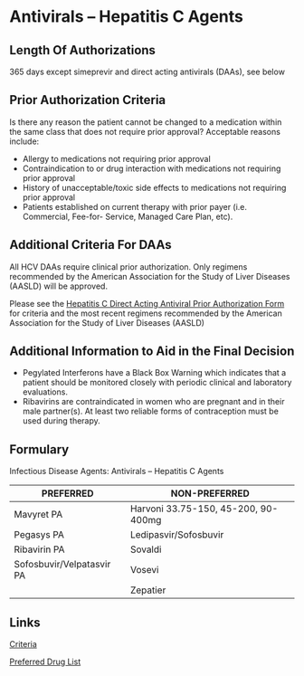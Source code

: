 # Antivirals – Hepatitis C Agents

## Length Of Authorizations

365 days except simeprevir and direct acting antivirals (DAAs), see below

## Prior Authorization Criteria

Is there any reason the patient cannot be changed to a medication within the same class that does not require prior approval? Acceptable reasons include:

-   Allergy to medications not requiring prior approval
-   Contraindication to or drug interaction with medications not requiring prior approval
-   History of unacceptable/toxic side effects to medications not requiring prior approval
-   Patients established on current therapy with prior payer (i.e. Commercial, Fee-for- Service, Managed Care Plan, etc).

## Additional Criteria For DAAs

All HCV DAAs require clinical prior authorization. Only regimens recommended by the American Association for the Study of Liver Diseases (AASLD) will be approved.

Please see the [Hepatitis C Direct Acting Antiviral Prior Authorization Form](https://pharmacy.medicaid.ohio.gov/sites/default/files/HepC_PA_Form_20211119.pdf#overlay-context=prior-authorization) for criteria and the most recent regimens recommended by the American Association for the Study of Liver Diseases (AASLD)

## Additional Information to Aid in the Final Decision

-   Pegylated Interferons have a Black Box Warning which indicates that a patient should be monitored closely with periodic clinical and laboratory evaluations.
-   Ribavirins are contraindicated in women who are pregnant and in their male partner(s). At least two reliable forms of contraception must be used during therapy.

## Formulary

Infectious Disease Agents: Antivirals – Hepatitis C Agents

| PREFERRED                 | NON-PREFERRED                       |
|---------------------------|-------------------------------------|
| Mavyret PA                | Harvoni 33.75-150, 45-200, 90-400mg |
| Pegasys PA                | Ledipasvir/Sofosbuvir               |
| Ribavirin PA              | Sovaldi                             |
| Sofosbuvir/Velpatasvir PA | Vosevi                              |
|                           | Zepatier                            |

## Links

[Criteria](https://pharmacy.medicaid.ohio.gov/sites/default/files/20220415_UPDL_Criteria_FINAL_.pdf#page=77)

[Preferred Drug List](https://pharmacy.medicaid.ohio.gov/sites/default/files/20220701_UPDL_FINAL.pdf#page=26)